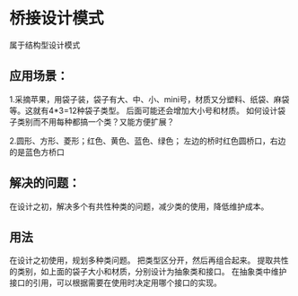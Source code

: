 # 桥接设计模式
属于结构型设计模式


## 应用场景：
1.采摘苹果，用袋子装，袋子有大、中、小、mini号，材质又分塑料、纸袋、麻袋等。这就有4*3=12种袋子类型。
后面可能还会增加大小号和材质。
如何设计袋子类别而不用每种都搞一个类？又能方便扩展？

2.圆形、方形、菱形；红色、黄色、蓝色、绿色；
左边的桥时红色圆桥口，右边的是蓝色方桥口


## 解决的问题：
在设计之初，解决多个有共性种类的问题，减少类的使用，降低维护成本。


## 用法
在设计之初使用，规划多种类问题。
把类型区分开，然后再组合起来。
提取共性的类别，如上面的袋子大小和材质，分别设计为抽象类和接口。
在抽象类中维护接口的引用，可以根据需要在使用时决定用哪个接口的实现。

